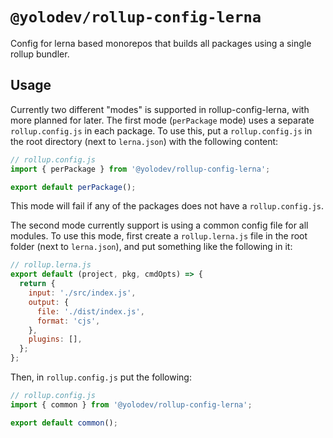 # `@yolodev/rollup-config-lerna`

Config for lerna based monorepos that builds all packages using a single rollup bundler.

## Usage

Currently two different "modes" is supported in rollup-config-lerna, with more planned for
later. The first mode (`perPackage` mode) uses a separate `rollup.config.js` in each package. To use this,
put a `rollup.config.js` in the root directory (next to `lerna.json`) with the following
content:

```js
// rollup.config.js
import { perPackage } from '@yolodev/rollup-config-lerna';

export default perPackage();
```

This mode will fail if any of the packages does not have a `rollup.config.js`.

The second mode currently support is using a common config file for all modules. To use this mode,
first create a `rollup.lerna.js` file in the root folder (next to `lerna.json`), and put something
like the following in it:

```js
// rollup.lerna.js
export default (project, pkg, cmdOpts) => {
  return {
    input: './src/index.js',
    output: {
      file: './dist/index.js',
      format: 'cjs',
    },
    plugins: [],
  };
};
```

Then, in `rollup.config.js` put the following:

```js
// rollup.config.js
import { common } from '@yolodev/rollup-config-lerna';

export default common();
```
